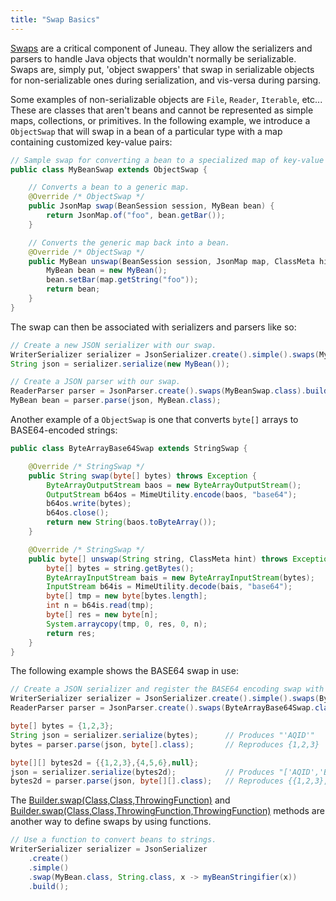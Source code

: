 ```yaml
---
title: "Swap Basics"
---
```


[Swaps]({{API_DOCS}}/org/apache/juneau/swap/ObjectSwap.html) are a critical component of Juneau.
They allow the serializers and parsers to handle Java objects that wouldn't normally be serializable.
Swaps are, simply put, 'object swappers' that swap in serializable objects for non-serializable ones during serialization, and vis-versa during parsing.

Some examples of non-serializable objects are `File`, `Reader`, `Iterable`, etc...
These are classes that aren't beans and cannot be represented as simple maps, collections, or primitives.
In the following example, we introduce a `ObjectSwap` that will swap in a bean of a particular type with a map containing customized key-value pairs:

```java
// Sample swap for converting a bean to a specialized map of key-value pairs.
public class MyBeanSwap extends ObjectSwap {

    // Converts a bean to a generic map.
    @Override /* ObjectSwap */
    public JsonMap swap(BeanSession session, MyBean bean) {
        return JsonMap.of("foo", bean.getBar());
    }

    // Converts the generic map back into a bean.
    @Override /* ObjectSwap */
    public MyBean unswap(BeanSession session, JsonMap map, ClassMeta hint) throws Exception {
        MyBean bean = new MyBean();
        bean.setBar(map.getString("foo"));
        return bean;
    }
}
```

The swap can then be associated with serializers and parsers like so:

```java
// Create a new JSON serializer with our swap.
WriterSerializer serializer = JsonSerializer.create().simple().swaps(MyBeanSwap.class).build();
String json = serializer.serialize(new MyBean());

// Create a JSON parser with our swap.
ReaderParser parser = JsonParser.create().swaps(MyBeanSwap.class).build();
MyBean bean = parser.parse(json, MyBean.class);
```

Another example of a `ObjectSwap` is one that converts `byte[]` arrays to BASE64-encoded strings:

```java
public class ByteArrayBase64Swap extends StringSwap {

    @Override /* StringSwap */
    public String swap(byte[] bytes) throws Exception {
        ByteArrayOutputStream baos = new ByteArrayOutputStream();
        OutputStream b64os = MimeUtility.encode(baos, "base64");
        b64os.write(bytes);
        b64os.close();
        return new String(baos.toByteArray());
    }

    @Override /* StringSwap */
    public byte[] unswap(String string, ClassMeta hint) throws Exception {
        byte[] bytes = string.getBytes();
        ByteArrayInputStream bais = new ByteArrayInputStream(bytes);
        InputStream b64is = MimeUtility.decode(bais, "base64");
        byte[] tmp = new byte[bytes.length];
        int n = b64is.read(tmp);
        byte[] res = new byte[n];
        System.arraycopy(tmp, 0, res, 0, n);
        return res;
    }
}
```

The following example shows the BASE64 swap in use:

```java
// Create a JSON serializer and register the BASE64 encoding swap with it.
WriterSerializer serializer = JsonSerializer.create().simple().swaps(ByteArrayBase64Swap.class).build();
ReaderParser parser = JsonParser.create().swaps(ByteArrayBase64Swap.class).build();

byte[] bytes = {1,2,3};
String json = serializer.serialize(bytes);      // Produces "'AQID'"
bytes = parser.parse(json, byte[].class);       // Reproduces {1,2,3}

byte[][] bytes2d = {{1,2,3},{4,5,6},null};
json = serializer.serialize(bytes2d);           // Produces "['AQID','BAUG',null]"
bytes2d = parser.parse(json, byte[][].class);   // Reproduces {{1,2,3},{4,5,6},null}
```

The [Builder.swap(Class,Class,ThrowingFunction)](https://juneau.apache.org/site/apidocs-9.0.1/org/apache/juneau/BeanContextable.Builder.html#swap(java.lang.Class,java.lang.Class,org.apache.juneau.utils.ThrowingFunction)) and [Builder.swap(Class,Class,ThrowingFunction,ThrowingFunction)](https://juneau.apache.org/site/apidocs-9.0.1/org/apache/juneau/BeanContextable.Builder.html#swap(java.lang.Class,java.lang.Class,org.apache.juneau.utils.ThrowingFunction,org.apache.juneau.utils.ThrowingFunction)) methods are another way to define swaps by using functions.

```java
// Use a function to convert beans to strings.
WriterSerializer serializer = JsonSerializer
    .create()
    .simple()
    .swap(MyBean.class, String.class, x -> myBeanStringifier(x))
    .build();
```
